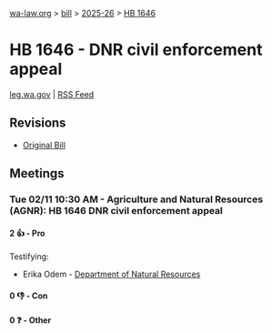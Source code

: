 [wa-law.org](/) > [bill](/bill/) > [2025-26](/bill/2025-26/) > [HB 1646](/bill/2025-26/hb/1646/)

# HB 1646 - DNR civil enforcement appeal
[leg.wa.gov](https://app.leg.wa.gov/billsummary?BillNumber=1646&Year=2025&Initiative=false) | [RSS Feed](./rss.xml)

## Revisions
* [Original Bill](1/)

## Meetings
### Tue 02/11 10:30 AM - Agriculture and Natural Resources (AGNR): HB 1646 DNR civil enforcement appeal
#### 2 👍 - Pro
Testifying:
* Erika Odem - [Department of Natural Resources](/org/department_of_natural_resources/)

#### 0 👎 - Con

#### 0 ❓ - Other
